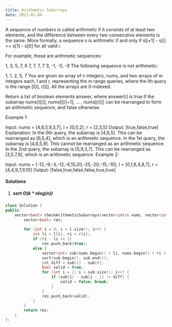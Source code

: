 ```yaml
---
title: Arithmetic Subarrays
date: 2021-01-04
---
```

A sequence of numbers is called arithmetic if it consists of at least two elements, and the difference between every two consecutive elements is the same. More formally, a sequence s is arithmetic if and only if s[i+1] - s[i] == s[1] - s[0] for all valid i.

For example, these are arithmetic sequences:

1, 3, 5, 7, 9
7, 7, 7, 7
3, -1, -5, -9
The following sequence is not arithmetic:

1, 1, 2, 5, 7
You are given an array of n integers, nums, and two arrays of m integers each, l and r, representing the m range queries, where the ith query is the range [l[i], r[i]]. All the arrays are 0-indexed.

Return a list of boolean elements answer, where answer[i] is true if the subarray nums[l[i]], nums[l[i]+1], ... , nums[r[i]] can be rearranged to form an arithmetic sequence, and false otherwise.

 

Example 1:

Input: nums = [4,6,5,9,3,7], l = [0,0,2], r = [2,3,5]
Output: [true,false,true]
Explanation:
In the 0th query, the subarray is [4,6,5]. This can be rearranged as [6,5,4], which is an arithmetic sequence.
In the 1st query, the subarray is [4,6,5,9]. This cannot be rearranged as an arithmetic sequence.
In the 2nd query, the subarray is [5,9,3,7]. This can be rearranged as [3,5,7,9], which is an arithmetic sequence.
Example 2:

Input: nums = [-12,-9,-3,-12,-6,15,20,-25,-20,-15,-10], l = [0,1,6,4,8,7], r = [4,4,9,7,9,10]
Output: [false,true,false,false,true,true]


#### Solutions

1. ##### sort O(k * nlog(n))

```cpp
class Solution {
public:
    vector<bool> checkArithmeticSubarrays(vector<int>& nums, vector<int>& l, vector<int>& r) {
        vector<bool> res;
        
        for (int i = 0; i < l.size(); i++) {
            int li = l[i], ri = r[i];
            if (ri - li <= 1)
                res.push_back(true);
            else {
                vector<int> sub(nums.begin() + li, nums.begin() + ri + 1);
                sort(sub.begin(), sub.end());
                int diff = sub[1] - sub[0];
                bool valid = true;
                for (int i = 2; i < sub.size(); i++) {
                    if (sub[i] - sub[i - 1] != diff) {
                        valid = false; break;
                    }
                }
                res.push_back(valid);
            }
        }
        return res;
    }
};
```